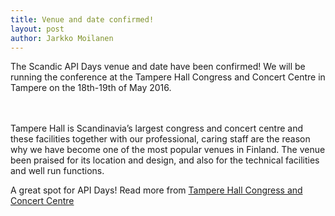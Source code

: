 ```yaml
---
title: Venue and date confirmed!
layout: post
author: Jarkko Moilanen
---
```


The Scandic API Days venue and date have been confirmed! We will be running the conference at the Tampere Hall Congress and Concert Centre in Tampere on the 18th-19th of May 2016.

<br/><br/>
Tampere Hall is Scandinavia’s largest congress and concert centre and these facilities together with our professional, caring staff are the reason why we have become one of the most popular venues in Finland. 
The venue been praised for its location and design, and also for the technical facilities and well run functions.

A great spot for API Days! Read more from <a href="http://www.tamperehall.com/">Tampere Hall Congress and Concert Centre</a>

